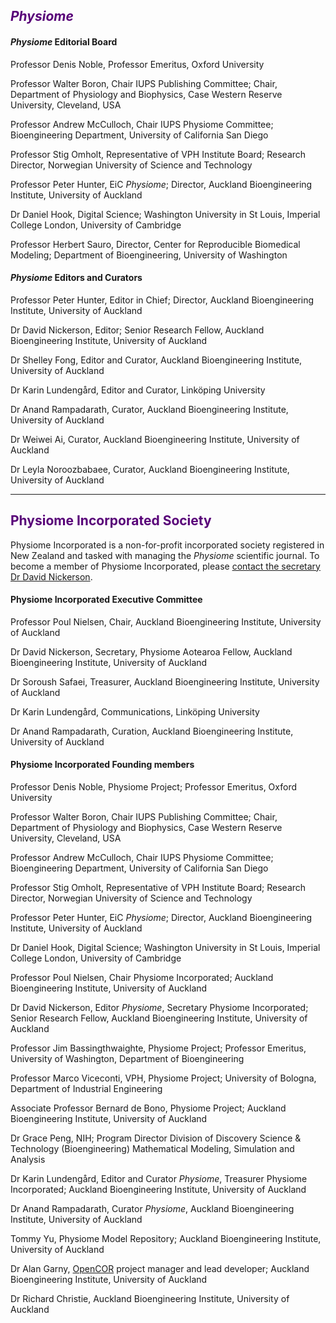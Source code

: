 <html>
    <head>
        <title>Editorial Board</title>
    </head>
</html>
<!-- Title: Editorial Board -->
<!-- Slug: editorial-board -->

<!-- ### __*Physiome*__ -->
<h2 style="color:#580078"><i>Physiome</i></strong></h2>

#### *Physiome* Editorial Board
Professor Denis Noble, Professor Emeritus, Oxford University

Professor Walter Boron, Chair IUPS Publishing Committee; Chair, Department of Physiology and Biophysics, Case Western Reserve University, Cleveland, USA

Professor Andrew McCulloch, Chair IUPS Physiome Committee; Bioengineering Department, University of California San Diego

Professor Stig Omholt, Representative of VPH Institute Board; Research Director, Norwegian University of Science and Technology

Professor Peter Hunter, EiC *Physiome*; Director, Auckland Bioengineering Institute, University of Auckland

Dr Daniel Hook, Digital Science; Washington University in St Louis, Imperial College London, University of Cambridge

Professor Herbert Sauro, Director, Center for Reproducible Biomedical Modeling; Department of Bioengineering, University of Washington

#### *Physiome* Editors and Curators
Professor Peter Hunter, Editor in Chief; Director, Auckland Bioengineering Institute, University of Auckland

Dr David Nickerson, Editor; Senior Research Fellow, Auckland Bioengineering Institute, University of Auckland

Dr Shelley Fong, Editor and Curator, Auckland Bioengineering Institute, University of Auckland

Dr Karin Lundengård, Editor and Curator, Linköping University

Dr Anand Rampadarath, Curator, Auckland Bioengineering Institute, University of Auckland

Dr Weiwei Ai, Curator, Auckland Bioengineering Institute, University of Auckland

Dr Leyla Noroozbabaee, Curator, Auckland Bioengineering Institute, University of Auckland

***
<!-- ### __Physiome Incorporated Society__ -->
<h2 style="color:#580078">Physiome Incorporated Society</h2>

Physiome Incorporated is a non-for-profit incorporated society registered in New Zealand and tasked with managing the *Physiome* scientific journal. To become a member of Physiome Incorporated, please <a href = "mailto:d.nickerson@auckland.ac.nz?subject=Enquiry regarding membership of the Physiome Incorporated Society">contact the secretary Dr David Nickerson</a>.

#### Physiome Incorporated Executive Committee
Professor Poul Nielsen, Chair, Auckland Bioengineering Institute, University of Auckland

Dr David Nickerson, Secretary, Physiome Aotearoa Fellow, Auckland Bioengineering Institute, University of Auckland

Dr Soroush Safaei, Treasurer, Auckland Bioengineering Institute, University of Auckland

Dr Karin Lundengård, Communications, Linköping University

Dr Anand Rampadarath, Curation, Auckland Bioengineering Institute, University of Auckland

#### Physiome Incorporated Founding members
Professor Denis Noble, Physiome Project; Professor Emeritus, Oxford University

Professor Walter Boron, Chair IUPS Publishing Committee; Chair, Department of Physiology and Biophysics, Case Western Reserve University, Cleveland, USA

Professor Andrew McCulloch, Chair IUPS Physiome Committee; Bioengineering Department, University of California San Diego

Professor Stig Omholt, Representative of VPH Institute Board; Research Director, Norwegian University of Science and Technology

Professor Peter Hunter, EiC *Physiome*; Director, Auckland Bioengineering Institute, University of Auckland

Dr Daniel Hook, Digital Science; Washington University in St Louis, Imperial College London, University of Cambridge

Professor Poul Nielsen, Chair Physiome Incorporated; Auckland Bioengineering Institute, University of Auckland

Dr David Nickerson, Editor *Physiome*, Secretary Physiome Incorporated; Senior Research Fellow, Auckland Bioengineering Institute, University of Auckland

Professor Jim Bassingthwaighte, Physiome Project;  Professor Emeritus, University of Washington, Department of Bioengineering

Professor Marco Viceconti, VPH, Physiome Project; University of Bologna, Department of Industrial Engineering

Associate Professor Bernard de Bono, Physiome Project; Auckland Bioengineering Institute, University of Auckland

Dr Grace Peng, NIH; Program Director Division of Discovery Science & Technology (Bioengineering) Mathematical Modeling, Simulation and Analysis

Dr Karin Lundengård, Editor and Curator *Physiome*, Treasurer Physiome Incorporated; Auckland Bioengineering Institute, University of Auckland

Dr Anand Rampadarath, Curator *Physiome*, Auckland Bioengineering Institute, University of Auckland

Tommy Yu, Physiome Model Repository; Auckland Bioengineering Institute, University of Auckland

Dr Alan Garny, <a href="https://opencor.ws/" target="_blank" rel="noopener noreferrer">OpenCOR</a> project manager and lead developer; Auckland Bioengineering Institute, University of Auckland

Dr Richard Christie, Auckland Bioengineering Institute, University of Auckland
